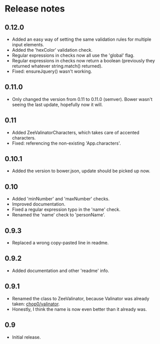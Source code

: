 # Release notes

## 0.12.0

* Added an easy way of setting the same validation rules for multiple input elements.
* Added the 'hexColor' validation check.
* Regular expressions in checks now all use the 'global' flag.
* Regular expressions in checks now return a boolean (previously they returned whatever string.match() returned).
* Fixed: ensureJquery() wasn't working.

## 0.11.0

* Only changed the version from 0.11 to 0.11.0 (semver). Bower wasn't seeing the last update, hopefully now it will.

## 0.11

* Added ZeeValinatorCharacters, which takes care of accented characters.
* Fixed: referencing the non-existing 'App.characters'.

## 0.10.1

* Added the version to bower.json, update should be picked up now.

## 0.10

* Added 'minNumber' and 'maxNumber' checks.
* Improved documentation.
* Fixed a regular expression typo in the 'name' check.
* Renamed the 'name' check to 'personName'.

## 0.9.3

* Replaced a wrong copy-pasted line in readme.

## 0.9.2

* Added documentation and other 'readme' info.

## 0.9.1

* Renamed the class to ZeeValinator, because Valinator was already taken: [chop0/valinator](https://github.com/chop0/valinator).
* Honestly, I think the name is now even better than it already was.

## 0.9

* Initial release.
